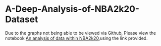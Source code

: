 # A-Deep-Analysis-of-NBA2k20-Dataset
Due to the graphs not being able to be viewed via Github, Please view the notebook [An analysis of data within NBA2k20](https://nbviewer.org/github/DanielSayegh/A-Deep-Analysis-of-NBA2k20-Dataset/blob/main/Analysis%20of%202k20/An%20analysis%20of%20data%20within%20NBA2k20.ipynb#),using the link provided.
